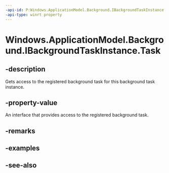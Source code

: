 ----api-id: P:Windows.ApplicationModel.Background.IBackgroundTaskInstance.Task
-api-type: winrt property
---<!-- Property syntaxpublic Windows.ApplicationModel.Background.BackgroundTaskRegistration Task { get; }--># Windows.ApplicationModel.Background.IBackgroundTaskInstance.Task## -descriptionGets access to the registered background task for this background task instance.## -property-valueAn interface that provides access to the registered background task.## -remarks## -examples## -see-also